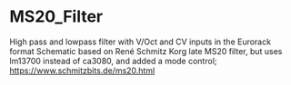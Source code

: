 # MS20_Filter
High pass and lowpass filter with V/Oct and CV inputs in the Eurorack format
Schematic based on René Schmitz Korg late MS20 filter, but uses lm13700 instead of ca3080, and added a mode control; https://www.schmitzbits.de/ms20.html
